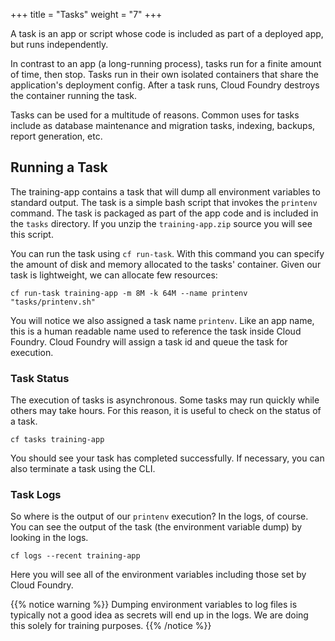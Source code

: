 +++
title = "Tasks"
weight = "7"
+++

A task is an app or script whose code is included as part of a deployed app, but runs independently.

In contrast to an app (a long-running process), tasks run for a finite amount of time, then stop. Tasks run in their own isolated containers that share the application's deployment config. After a task runs, Cloud Foundry destroys the container running the task.

Tasks can be used for a multitude of reasons. Common uses for tasks include as database maintenance and migration tasks, indexing, backups, report generation, etc. 

## Running a Task

The training-app contains a task that will dump all environment variables to standard output. The task is a simple bash script that invokes the `printenv` command. The task is packaged as part of the app code and is included in the `tasks` directory. If you unzip the `training-app.zip` source you will see this script.

You can run the task using `cf run-task`. With this command you can specify the amount of disk and memory allocated to the tasks' container. Given our task is lightweight, we can allocate few resources:

```
cf run-task training-app -m 8M -k 64M --name printenv "tasks/printenv.sh"
```

You will notice we also assigned a task name `printenv`. Like an app name, this is a human readable name used to reference the task inside Cloud Foundry. Cloud Foundry will assign a task id and queue the task for execution.

### Task Status

The execution of tasks is asynchronous. Some tasks may run quickly while others may take hours. For this reason, it is useful to check on the status of a task.

```
cf tasks training-app
```

You should see your task has completed successfully. If necessary, you can also terminate a task using the CLI.

### Task Logs

So where is the output of our `printenv` execution? In the logs, of course. You can see the output of the task (the environment variable dump) by looking in the logs.

```
cf logs --recent training-app
```

Here you will see all of the environment variables including those set by Cloud Foundry.

{{% notice warning %}}
Dumping environment variables to log files is typically not a good idea as secrets will end up in the logs. We are doing this solely for training purposes.
{{% /notice %}}
